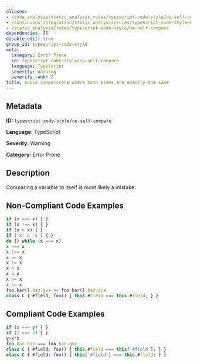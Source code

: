 ```yaml
---
aliases:
- /code_analysis/static_analysis_rules/typescript-code-style/no-self-compare
- /continuous_integration/static_analysis/rules/typescript-code-style/no-self-compare
- /static_analysis/rules/typescript-code-style/no-self-compare
dependencies: []
disable_edit: true
group_id: typescript-code-style
meta:
  category: Error Prone
  id: typescript-code-style/no-self-compare
  language: TypeScript
  severity: Warning
  severity_rank: 2
title: Avoid comparisons where both sides are exactly the same
---
```

<!--  SOURCED FROM https://github.com/DataDog/datadog-static-analyzer-rule-docs -->


## Metadata
**ID:** `typescript-code-style/no-self-compare`

**Language:** TypeScript

**Severity:** Warning

**Category:** Error Prone

## Description
Comparing a variable to itself is most likely a mistake.

## Non-Compliant Code Examples
```typescript
if (x === x) { }
if (x !== x) { }
if (x > x) { }
if ('x' > 'x') { }
do {} while (x === x)
x === x
x !== x
x == x
x != x
x > x
x < x
x >= x
x <= x
foo.bar().baz.qux >= foo.bar().baz.qux
class C { #field; foo() { this.#field === this.#field; } }
```

## Compliant Code Examples
```typescript
if (x === y) { }
if (1 === 2) { }
y=x*x
foo.bar.baz === foo.bar.qux
class C { #field; foo() { this.#field === this['#field']; } }
class C { #field; foo() { this['#field'] === this.#field; } }
```
